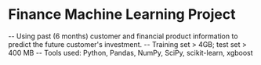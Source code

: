 # Finance Machine Learning Project

-- Using past (6 months) customer and financial product information to predict the future customer's investment.
-- Training set > 4GB; test set > 400 MB
-- Tools used: Python, Pandas, NumPy, SciPy, scikit-learn, xgboost
